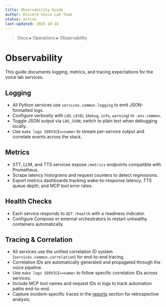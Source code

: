```yaml
---
title: Observability Guide
author: Discord Voice Lab Team
status: active
last-updated: 2025-10-16
---
```


<!-- markdownlint-disable-next-line MD041 -->
> Docs ▸ Operations ▸ Observability

# Observability

This guide documents logging, metrics, and tracing expectations for the voice lab services.

## Logging

- All Python services use `services.common.logging` to emit JSON-formatted logs.
- Configure verbosity with `LOG_LEVEL` (`debug`, `info`, `warning`) in `.env.common`.
- Toggle JSON output via `LOG_JSON`; switch to plain text when debugging locally.
- Use `make logs SERVICE=<name>` to stream per-service output and correlate events across the stack.

## Metrics

- STT, LLM, and TTS services expose `/metrics` endpoints compatible with Prometheus.
- Scrape latency histograms and request counters to detect regressions.
- Export metrics dashboards tracking wake-to-response latency, TTS queue depth, and MCP tool error rates.

## Health Checks

- Each service responds to `GET /health` with a readiness indicator.
- Configure Compose or external orchestrators to restart unhealthy containers automatically.

## Tracing & Correlation

- All services use the unified correlation ID system (`services.common.correlation`) for end-to-end tracing.
- Correlation IDs are automatically generated and propagated through the voice pipeline.
- Use `make logs SERVICE=<name>` to follow specific correlation IDs across services.
- Include MCP tool names and request IDs in logs to track automation paths end-to-end.
- Capture incident-specific traces in the [reports](../reports/README.md) section for retrospective analysis.

